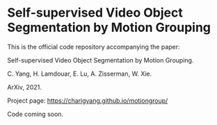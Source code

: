 # Self-supervised Video Object Segmentation by Motion Grouping

This is the official code repository accompanying the paper: 

Self-supervised Video Object Segmentation by Motion Grouping.

C. Yang, H. Lamdouar, E. Lu, A. Zisserman, W. Xie.

ArXiv, 2021.

Project page: https://charigyang.github.io/motiongroup/

Code coming soon.

